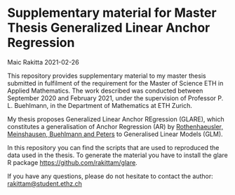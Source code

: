 Supplementary material for Master Thesis Generalized Linear Anchor
Regression
================
Maic Rakitta
2021-02-26

<!-- README.md is generated from README.Rmd. Please edit that file -->

This repository provides supplementary material to my master thesis
submitted in fulfilment of the requirement for the Master of Science ETH
in Applied Mathematics. The work described was conducted between
September 2020 and February 2021, under the supervision of Professor P.
L. Buehlmann, in the Department of Mathematics at ETH Zurich.

My thesis proposes Generalized Linear Anchor REgression (GLARE), which
constitutes a generalisation of Anchor Regression (AR) by
[Rothenhaeusler, Meinshausen, Buehlmann and
Peters](https://rss.onlinelibrary.wiley.com/doi/abs/10.1111/rssb.12398)
to Generalised Linear Models (GLM).

In this repository you can find the scripts that are used to reproduced
the data used in the thesis. To generate the material you have to
install the glare R package <https://github.com/rakittam/glare>.

If you have any questions, please do not hesitate to contact the author:
<rakittam@student.ethz.ch>
